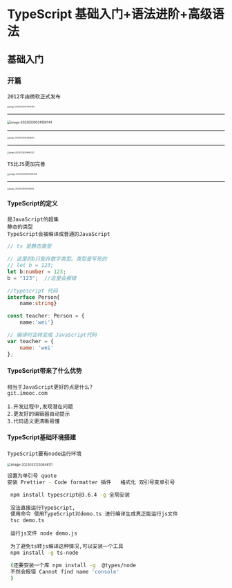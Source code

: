 # TypeScript 基础入门+语法进阶+高级语法

## 基础入门

### 开篇

```
2012年由微软正式发布
```

<img src="C:\Users\w1216\AppData\Roaming\Typora\typora-user-images\image-20230330034459499.png" alt="image-20230330034459499" style="zoom:30%;" />

<hr>

<img src="C:\Users\w1216\AppData\Roaming\Typora\typora-user-images\image-20230330034556144.png" alt="image-20230330034556144" style="zoom:50%;" />

<hr>

<img src="C:\Users\w1216\AppData\Roaming\Typora\typora-user-images\image-20230330034808973.png" alt="image-20230330034808973" style="zoom:30%;" />

<hr>

<img src="C:\Users\w1216\AppData\Roaming\Typora\typora-user-images\image-20230330034845125.png" alt="image-20230330034845125" style="zoom:30%;" />

```
TS比JS更加完善
```

<img src="C:\Users\w1216\AppData\Roaming\Typora\typora-user-images\image-20230330035305459.png" alt="image-20230330035305459" style="zoom:33%;" />

<hr>

<img src="C:\Users\w1216\AppData\Roaming\Typora\typora-user-images\image-20230330035342555.png" alt="image-20230330035342555" style="zoom:30%;" />

#### TypeScript的定义

```
是JavaScript的超集
静态的类型
TypeScript会被编译成普通的JavaScript
```

```typescript
// ts 是静态类型

// 这里的b只能存数字类型。类型是写死的
// let b = 123;
let b:number = 123;
b = "123";  //这里会报错
```

```typescript
//typescript 代码
interface Person{
    name:string}

const teacher: Person = {
    name:'wei'}
```

```javascript
// 编译时会转变成 JavaScript代码
var teacher = {
    name: 'wei'
};
```



#### TypeScript带来了什么优势

```
相当于JavaScript更好的点是什么? 
git.imooc.com
```

```
1.开发过程中,发现潜在问题
2.更友好的编辑器自动提示
3.代码语义更清晰易懂
```



#### TypeScript基础环境搭建

```
TypeScript要有node运行环境
```

<img src="C:\Users\w1216\AppData\Roaming\Typora\typora-user-images\image-20230331230846111.png" alt="image-20230331230846111" style="zoom:53%;" />

```bash
设置为单引号 quote
安装 Prettier - Code formatter 插件   格式化 双引号变单引号

 npm install typescript@3.6.4 -g 全局安装
 
 没法直接运行TypeScript, 
 使用命令 使用TypeScript对demo.ts 进行编译生成真正能运行js文件  
 tsc demo.ts
 
 运行js文件 node demo.js
 
 为了避免ts转js编译这种情况,可以安装一个工具
 npm install -g ts-node
 
 (还要安装一个库 npm install -g  @types/node 
 不然会报错 Cannot find name 'console'
 )
```

